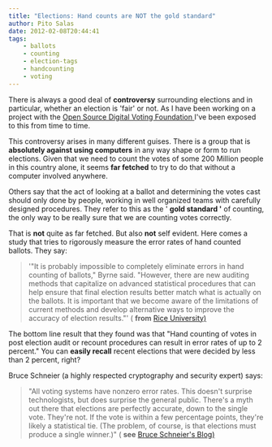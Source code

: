 ```yaml
---
title: "Elections: Hand counts are NOT the gold standard"
author: Pito Salas
date: 2012-02-08T20:44:41
tags:
    - ballots
    - counting
    - election-tags
    - handcounting
    - voting
---
```




There is always a good deal of **controversy** surrounding elections and in
particular, whether an election is 'fair' or not. As I have been working on a
project with the [Open Source Digital Voting Foundation
](<http://www.osdv.org>)I've been exposed to this from time to time.

This controversy arises in many different guises. There is a group that is
**absolutely against using computers** in any way shape or form to run
elections. Given that we need to count the votes of some 200 Million people in
this country alone, it seems **far fetched** to try to do that without a
computer involved anywhere.

Others say that the act of looking at a ballot and determining the votes cast
should only done by people, working in well organized teams with carefully
designed procedures. They refer to this as the ' **gold standard '** of
counting, the only way to be really sure that we are counting votes correctly.

That is **not** quite as far fetched. But also **not** self evident. Here
comes a study that tries to rigorously measure the error rates of hand counted
ballots. They say:

> '"It is probably impossible to completely eliminate errors in hand counting
> of ballots," Byrne said. "However, there are new auditing methods that
> capitalize on advanced statistical procedures that can help ensure that
> final election results better match what is actually on the ballots. It is
> important that we become aware of the limitations of current methods and
> develop alternative ways to improve the accuracy of election results."' (
> **from** [Rice
> University)](<http://www.media.rice.edu/media/NewsBot.asp?MODE=VIEW&ID=16725&SnID=1526014862>)

The bottom line result that they found was that "Hand counting of votes in
post election audit or recount procedures can result in error rates of up to 2
percent." You can **easily recall** recent elections that were decided by less
than 2 percent, right?

Bruce Schneier (a highly respected cryptography and security expert) says:

> "All voting systems have nonzero error rates. This doesn't surprise
> technologists, but does surprise the general public. There's a myth out
> there that elections are perfectly accurate, down to the single vote.
> They're not. If the vote is within a few percentage points, they're likely a
> statistical tie. (The problem, of course, is that elections must produce a
> single winner.)" ( **see** [Bruce Schneier's
> Blog)](<http://www.schneier.com/blog/archives/2012/02/error_rates_of.html>)


